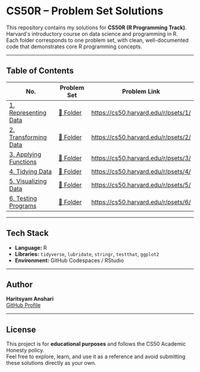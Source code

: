 # CS50R – Problem Set Solutions

This repository contains my solutions for **CS50R (R Programming Track)**.
Harvard's introductory course on data science and programming in R.  
Each folder corresponds to one problem set, with clean, well-documented code that demonstrates core R programming concepts.

---

## Table of Contents

| No. | Problem Set | Problem Link |
|-----|--------------|-------------|
| [1. Representing Data](#1--representing-data) | [📂 Folder](./1-Representing-Data) | https://cs50.harvard.edu/r/psets/1/ |
| [2. Transforming Data](#2--transforming-data) | [📂 Folder](./2-Transforming-Data) | https://cs50.harvard.edu/r/psets/2/ |
| [3. Applying Functions](#3--applying-functions) | [📂 Folder](./3-Applying-Functions) | https://cs50.harvard.edu/r/psets/3/ |
| [4. Tidying Data](#4--tidying-data) | [📂 Folder](./4-Tidying-Data) | https://cs50.harvard.edu/r/psets/4/ |
| [5. Visualizing Data](#5--visualizing-data) | [📂 Folder](./5-Visualizing-Data) | https://cs50.harvard.edu/r/psets/5/ |
| [6. Testing Programs](#6--testing-programs) | [📂 Folder](./6-Testing-Programs) | https://cs50.harvard.edu/r/psets/6/ |

---

## Tech Stack

- **Language:** R  
- **Libraries:** `tidyverse`, `lubridate`, `stringr`, `testthat`, `ggplot2`  
- **Environment:** GitHub Codespaces / RStudio

---

## Author

**Haritsyam Anshari**  
[GitHub Profile](https://github.com/harits-edu)

---

## License
This project is for **educational purposes** and follows the CS50 Academic Honesty policy.  
Feel free to explore, learn, and use it as a reference and avoid submitting these solutions directly as your own.
